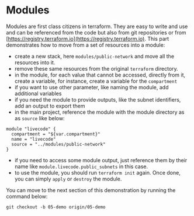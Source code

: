 # Modules

Modules are first class citizens in terraform. They are easy to write and use
and can be referenced from the code but also from git repositories or from
[https://registry.terraform.io](https://registry.terraform.io). This part
demonstrates how to move from a set of resources into a module:

- create a new stack, here `modules/public-network` and move all the
  resources into it.
- remove these same resources from the original `terraform` directory.
- in the module, for each value that cannot be accessed, directly from it,
  create a variable, for instance, create a variable for the `compartment`
- if you want to use other parameter, like naming the module, add
  additional variables
- if you need the module to provide outputs, like the subnet identifiers,
  add an output to export them
- in the main project, reference the module with the module directory as
  as `source` like below:

```hcl
module "livecode" {
  compartment = "${var.compartment}"
  name = "livecode"
  source = "../modules/public-network"
}
```

- if you need to access some module output, just reference them by their name
  like `module.livecode.public_subnets` in this case.
- to use the module, you should run `terraform init` again. Once done, you can
  simply `apply` or `destroy` the module.

You can move to the next section of this demonstration by running the
command below:

```shell
git checkout -b 05-demo origin/05-demo
```


